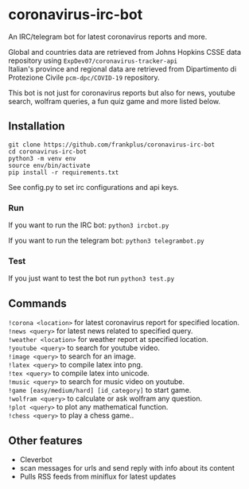 # coronavirus-irc-bot
An IRC/telegram bot for latest coronavirus reports and more. 

Global and countries data are retrieved from Johns Hopkins CSSE data repository using `ExpDev07/coronavirus-tracker-api` \
Italian's province and regional data are retrieved from Dipartimento di Protezione Civile `pcm-dpc/COVID-19` repository.

This bot is not just for coronavirus reports but also for news, youtube search, wolfram queries, a fun quiz game and more listed below.


## Installation
```
git clone https://github.com/frankplus/coronavirus-irc-bot
cd coronavirus-irc-bot
python3 -m venv env
source env/bin/activate
pip install -r requirements.txt
```
See config.py to set irc configurations and api keys.

### Run
If you want to run the IRC bot:
`python3 ircbot.py`

If you want to run the telegram bot:
`python3 telegrambot.py`

### Test
If you just want to test the bot run `python3 test.py`

## Commands
`!corona <location>` for latest coronavirus report for specified location. \
`!news <query>` for latest news related to specified query. \
`!weather <location>` for weather report at specified location. \
`!youtube <query>` to search for youtube video.\
`!image <query>` to search for an image.\
`!latex <query>` to compile latex into png.\
`!tex <query>` to compile latex into unicode.\
`!music <query>` to search for music video on youtube.\
`!game [easy/medium/hard] [id_category]` to start game.\
`!wolfram <query>` to calculate or ask wolfram any question.\
`!plot <query>` to plot any mathematical function.\
`!chess <query>` to play a chess game..

## Other features
- Cleverbot
- scan messages for urls and send reply with info about its content 
- Pulls RSS feeds from miniflux for latest updates